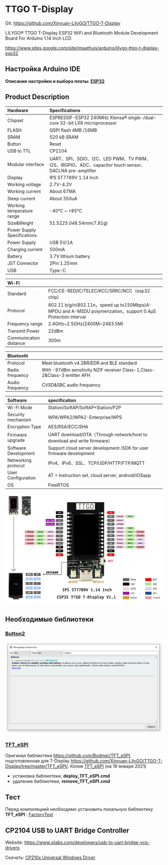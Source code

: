 # TTGO T-Display

Git: https://github.com/Xinyuan-LilyGO/TTGO-T-Display

LILYGO® TTGO T-Display ESP32 WiFi and Bluetooth Module Development Board For Arduino 1.14 Inch LCD

https://www.sites.google.com/site/jmaathuis/arduino/lilygo-ttgo-t-display-esp32

## Настройка Arduino IDE
**Описание настройки и выбора платы: [ESP32](../ESP32/readme.md)**

## Product  Description

| Hardware                    | Specifications |
| :-                          | :- |
| Chipset                     | ESPRESSIF-ESP32 240MHz Xtensa® single-/dual-core 32-bit LX6 microprocessor |
| FLASH                       | QSPI flash 4MB /16MB |
| SRAM                        | 520 kB SRAM |
| Button                      | Reset |
| USB to TTL                  | CP2104 |
| Modular interface           | UART、SPI、SDIO、I2C、LED PWM、TV PWM、I2S、IRGPIO、ADC、capacitor touch sensor、DACLNA  pre-amplifier |
| Display                     | IPS ST7789V 1.14 Inch |
| Working voltage             | 2.7V-4.2V |
| Working current             | About 67MA |
| Sleep current               | About 350uA |
| Working temperature range   | -40℃ ~ +85℃ |
| Size&Weight                 | 51.52*25.04*8.54mm(7.81g) |
| Power Supply Specifications | 
| Power Supply                | USB 5V/1A |
| Charging current            | 500mA |
| Battery                     | 3.7V lithium battery |
| JST Connector               | 2Pin 1.25mm |
| USB                         | Type-C |

| Wi-Fi                  | |
| :-                     | :- |
| Standard               | FCC/CE-RED/IC/TELEC/KCC/SRRC/NCC（esp32 chip）|
| Protocol               | 802.11 b/g/n(802.11n，speed up to150Mbps)A-MPDU and A-MSDU polymerization，support 0.4μS Protection interval |
| Frequency range        | 2.4GHz~2.5GHz(2400M~2483.5M) |
| Transmit Power         | 22dBm |
| Communication distance | 300m |


| Bluetooth       | |
| :-              | :- |
| Protocol        | Meet bluetooth v4.2BR/EDR and BLE standard |
| Radio frequency | With -97dBm sensitivity NZIF receiver Class-1,Class-2&Class-3 emitter AFH |
| Audio frequency | CVSD&SBC audio frequency |


| Software             | specification |
| :-                   | :- |
| Wi-Fi Mode           | Station/SoftAP/SoftAP+Station/P2P |
| Security mechanism   | WPA/WPA2/WPA2-Enterprise/WPS |
| Encryption Type      | AES/RSA/ECC/SHA |
| Firmware upgrade     | UART download/OTA（Through network/host to download and write firmware） |
| Software Development | Support cloud server development /SDK for user firmware development |
| Networking protocol  | IPv4、IPv6、SSL、TCP/UDP/HTTP/FTP/MQTT |
| User Configuration   | AT + Instruction set, cloud server, android/iOSapp |
| OS                   | FreeRTOS |

![Pin diagram](./images/pins.jpg "Распиновка")

## Необходимые библиотеки

### [Button2](https://github.com/LennartHennigs/Button2)
![button2](./images/button2.png "Button2")

### [TFT_eSPI](https://github.com/ikozin/Arduino/tree/master/LilyGO-TTGO/T-Display/TFT_eSPI/)
Оригинал библиотеки https://github.com/Bodmer/TFT_eSPI, подготовленная для T-Display https://github.com/Xinyuan-LilyGO/TTGO-T-Display/tree/master/TFT_eSPI/.
Копия [TFT_eSPI](https://github.com/ikozin/Arduino/tree/master/LilyGO-TTGO/T-Display/TFT_eSPI/) (на 19 января 2021) 
- установка библиотеки, **deploy_TFT_eSPI.cmd**
- удаление  библиотеки, **remove_TFT_eSPI.cmd**

## Тест
Перед компиляцией необходимо установить локальную библиотеку **TFT_eSPI** : [FactoryTest](./TFT_eSPI/examples/FactoryTest/FactoryTest.ino)




## CP2104 USB to UART Bridge Controller
Website: https://www.silabs.com/developers/usb-to-uart-bridge-vcp-drivers

Скачать: [CP210x Universal Windows Driver](https://www.silabs.com/documents/public/software/CP210x_Universal_Windows_Driver.zip)
